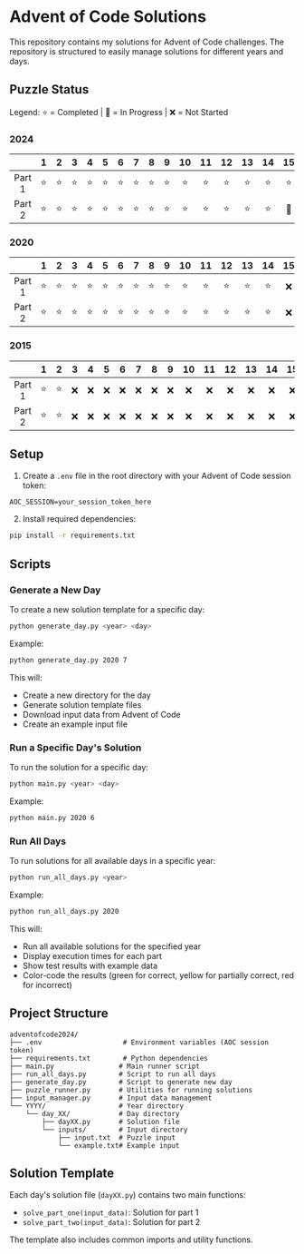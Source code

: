 # Advent of Code Solutions

This repository contains my solutions for Advent of Code challenges. The repository is structured to easily manage solutions for different years and days.

## Puzzle Status

Legend: ⭐ = Completed | 🔄 = In Progress | ❌ = Not Started

### 2024
|   | 1 | 2 | 3 | 4 | 5 | 6 | 7 | 8 | 9 | 10 | 11 | 12 | 13 | 14 | 15 | 16 | 17 | 18 | 19 | 20 | 21 | 22 | 23 | 24 | 25 |
|:-:|:-:|:-:|:-:|:-:|:-:|:-:|:-:|:-:|:-:|:--:|:--:|:--:|:--:|:--:|:--:|:--:|:--:|:--:|:--:|:--:|:--:|:--:|:--:|:--:|:--:|
| Part 1 | ⭐ | ⭐ | ⭐ | ⭐ | ⭐ | ⭐ | ⭐ | ⭐ | ⭐ | ⭐ | ⭐ | ⭐ | ⭐ | ⭐ | ⭐ | ⭐ | ⭐ | ⭐ | ⭐ | ❌ | ❌ | ❌ | ❌ | ❌ | ❌ |
| Part 2 | ⭐ | ⭐ | ⭐ | ⭐ | ⭐ | ⭐ | ⭐ | ⭐ | ⭐ | ⭐ | ⭐ | ⭐ | ⭐ | ⭐ | 🔄 | ⭐ | ⭐ | ⭐ | ⭐ | ❌ | ❌ | ❌ | ❌ | ❌ | ❌ |

### 2020
|   | 1 | 2 | 3 | 4 | 5 | 6 | 7 | 8 | 9 | 10 | 11 | 12 | 13 | 14 | 15 | 16 | 17 | 18 | 19 | 20 | 21 | 22 | 23 | 24 | 25 |
|:-:|:-:|:-:|:-:|:-:|:-:|:-:|:-:|:-:|:-:|:--:|:--:|:--:|:--:|:--:|:--:|:--:|:--:|:--:|:--:|:--:|:--:|:--:|:--:|:--:|:--:|
| Part 1 | ⭐ | ⭐ | ⭐ | ⭐ | ⭐ | ⭐ | ⭐ | ⭐ | ⭐ | ⭐ | ⭐ | ⭐ | ⭐ | ⭐ | ❌ | ❌ | ❌ | ❌ | ❌ | ❌ | ❌ | ❌ | ❌ | ❌ | ❌ |
| Part 2 | ⭐ | ⭐ | ⭐ | ⭐ | ⭐ | ⭐ | ⭐ | ⭐ | ⭐ | ⭐ | ⭐ | ⭐ | ⭐ | ⭐ | ❌ | ❌ | ❌ | ❌ | ❌ | ❌ | ❌ | ❌ | ❌ | ❌ | ❌ |

### 2015
|   | 1 | 2 | 3 | 4 | 5 | 6 | 7 | 8 | 9 | 10 | 11 | 12 | 13 | 14 | 15 | 16 | 17 | 18 | 19 | 20 | 21 | 22 | 23 | 24 | 25 |
|:-:|:-:|:-:|:-:|:-:|:-:|:-:|:-:|:-:|:-:|:--:|:--:|:--:|:--:|:--:|:--:|:--:|:--:|:--:|:--:|:--:|:--:|:--:|:--:|:--:|:--:|
| Part 1 | ⭐ | ⭐ | ❌ | ❌ | ❌ | ❌ | ❌ | ❌ | ❌ | ❌ | ❌ | ❌ | ❌ | ❌ | ❌ | ❌ | ❌ | ❌ | ❌ | ❌ | ❌ | ❌ | ❌ | ❌ | ❌ |
| Part 2 | ⭐ | ⭐ | ❌ | ❌ | ❌ | ❌ | ❌ | ❌ | ❌ | ❌ | ❌ | ❌ | ❌ | ❌ | ❌ | ❌ | ❌ | ❌ | ❌ | ❌ | ❌ | ❌ | ❌ | ❌ | ❌ |

## Setup

1. Create a `.env` file in the root directory with your Advent of Code session token:
```
AOC_SESSION=your_session_token_here
```

2. Install required dependencies:
```bash
pip install -r requirements.txt
```

## Scripts

### Generate a New Day
To create a new solution template for a specific day:

```bash
python generate_day.py <year> <day>
```

Example:
```bash
python generate_day.py 2020 7
```

This will:
- Create a new directory for the day
- Generate solution template files
- Download input data from Advent of Code
- Create an example input file

### Run a Specific Day's Solution
To run the solution for a specific day:

```bash
python main.py <year> <day>
```

Example:
```bash
python main.py 2020 6
```

### Run All Days
To run solutions for all available days in a specific year:

```bash
python run_all_days.py <year>
```

Example:
```bash
python run_all_days.py 2020
```

This will:
- Run all available solutions for the specified year
- Display execution times for each part
- Show test results with example data
- Color-code the results (green for correct, yellow for partially correct, red for incorrect)

## Project Structure

```
adventofcode2024/
├── .env                    # Environment variables (AOC session token)
├── requirements.txt        # Python dependencies
├── main.py                # Main runner script
├── run_all_days.py        # Script to run all days
├── generate_day.py        # Script to generate new day
├── puzzle_runner.py       # Utilities for running solutions
├── input_manager.py       # Input data management
└── YYYY/                  # Year directory
    └── day_XX/            # Day directory
        ├── dayXX.py       # Solution file
        └── inputs/        # Input directory
            ├── input.txt  # Puzzle input
            └── example.txt# Example input
```

## Solution Template
Each day's solution file (`dayXX.py`) contains two main functions:
- `solve_part_one(input_data)`: Solution for part 1
- `solve_part_two(input_data)`: Solution for part 2

The template also includes common imports and utility functions.
